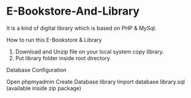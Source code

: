 # E-Bookstore-And-Library

It is a kind of digital library which is based on PHP & MySql.

How to run this E-Bookstore & Library

1. Download and Unzip file on your local system copy library.
2. Put library folder inside root directory

Database Configuration

Open phpmyadmin
Create Database library
Import database library.sql (available inside zip package)
